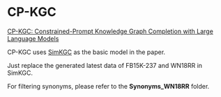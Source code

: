 # CP-KGC
[CP-KGC: Constrained-Prompt Knowledge Graph Completion with Large Language Models](https://arxiv.org/pdf/2310.08279.pdf)

CP-KGC uses [SimKGC](https://github.com/intfloat/SimKGC) as the basic model in the paper. 

Just replace the generated latest data of FB15K-237 and WN18RR in SimKGC.

For filtering synonyms, please refer to the **Synonyms_WN18RR** folder.


